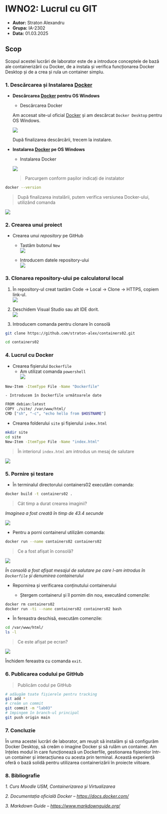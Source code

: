 # IWNO2: Lucrul cu GIT

* **Autor:** Straton Alexandru  
* **Grupa:** IA-2302  
* **Data:** 01.03.2025  

## Scop
Scopul acestei lucrări de laborator este de a introduce conceptele de bază ale containerizării cu Docker, de a instala și verifica funcționarea Docker Desktop și de a crea și rula un container simplu.

### 1. Descărcarea și Instalarea [Docker](https://www.docker.com/products/docker-desktop/)

- **Descărcarea [Docker](https://www.docker.com/products/docker-desktop/) pentru OS Windows**

  - Descărcarea Docker

  Am accesat site-ul oficial [Docker](https://www.docker.com/products/docker-desktop/) și am descărcat `Docker Desktop` pentru OS Windows.

  ![](images/image.png)  

  După finalizarea descărcării, trecem la instalare.

- **Instalarea [Docker](https://www.docker.com/products/docker-desktop/) pe OS Windows**

  - Instalarea Docker

  ![](images/Screenshot-2025-03-01-093235.png)  
  
  > Parcurgem conform pașilor indicați de instalator


```bash
docker --version
```

> După finalizarea instalării, putem verifica versiunea Docker-ului, utilizând comanda

![](images/Screenshot-2025-03-01-093931.png)

### 2. Crearea unui proiect
 - Crearea unui *repository* pe GitHub
    - Tastăm butonul `New`  
      ![](images/Screenshot-2025-02-28-214030.png)  

    - Introducem datele repository-ului  
      ![](images/Screenshot-2025-02-28-214056.png)  

### 3. Clonarea repository-ului pe calculatorul local
 1. În repository-ul creat tastăm Code -> Local -> Clone -> HTTPS, copiem link-ul.  
      ![](images/Screenshot-2025-02-28-214117.png)  

 2. Deschidem Visual Studio sau alt IDE dorit.  
      ![](images/Screenshot-2025-02-28-214233.png)  

 3. Introducem comanda pentru clonare în consolă

```bash
git clone https://github.com/straton-alex/containers02.git

cd containers02
```

### 4. Lucrul cu Docker

 - Crearea fișierului `Dockerfile`
    - Am utilizat comanda `powershell`  
      ![](images/Screenshot-2025-02-28-214615)  

```bash
New-Item -ItemType File -Name "Dockerfile"
```

    - Introducem în Dockerfile următoarele date

```bash
FROM debian:latest
COPY ./site/ /var/www/html/
CMD ["sh", "-c", "echo hello from $HOSTNAME"]
```

 - Crearea folderului `site` și fișierului `index.html`

 ```bash
mkdir site
cd site
New-Item -ItemType File -Name "index.html"
 ```

> În interiorul `index.html` am introdus un mesaj de salutare

![](images/Screenshot-2025-02-28-214956.png) 


### 5. Pornire și testare

 - În terminalul directorului containers02 executăm comanda:

```bash
docker build -t containers02 .
```

> Cât timp a durat crearea imaginii?

*Imaginea a fost creată în timp de 43.4 secunde*

![](images/Screenshot-2025-02-28-215251.png)

 - Pentru a porni containerul utilizăm comanda:

```bash
docker run --name containers02 containers02
```

> Ce a fost afișat în consolă?

![](images/Screenshot-2025-02-28-215323.png)

*În consolă a fost afișat mesajul de salutare pe care l-am introdus în `Dockerfile` și denumirea containerului*

- Repornirea și verificarea conținutului containerului

  - Ștergem containerul și îl pornim din nou, executând comenzile:

```bash
docker rm containers02
docker run -ti --name containers02 containers02 bash
```

 - În fereastra deschisă, executăm comenzile:

```bash
cd /var/www/html/
ls -l
```

> Ce este afișat pe ecran?

![](images/Screenshot-2025-02-28-215427.png)

Închidem fereastra cu comanda `exit`.

### 6. Publicarea codului pe GitHub

> Publicăm codul pe GitHub

```bash
# adăugăm toate fișierele pentru tracking
git add *
# creăm un commit
git commit -m "lab03"
# împingem în branch-ul principal
git push origin main
```

### 7. Concluzie

În urma acestei lucrări de laborator, am reușit să instalăm și să configurăm Docker Desktop, să creăm o imagine Docker și să rulăm un container. Am înțeles modul în care funcționează un Dockerfile, gestionarea fișierelor într-un container și interacțiunea cu acesta prin terminal. Această experiență oferă o bază solidă pentru utilizarea containerizării în proiecte viitoare.

### 8. Bibliografie

*1. Curs Moodle USM, Containerizarea și Virtualizarea*

*2. Documentația oficială Docker – https://docs.docker.com/*

*3. Markdown Guide – https://www.markdownguide.org/*
